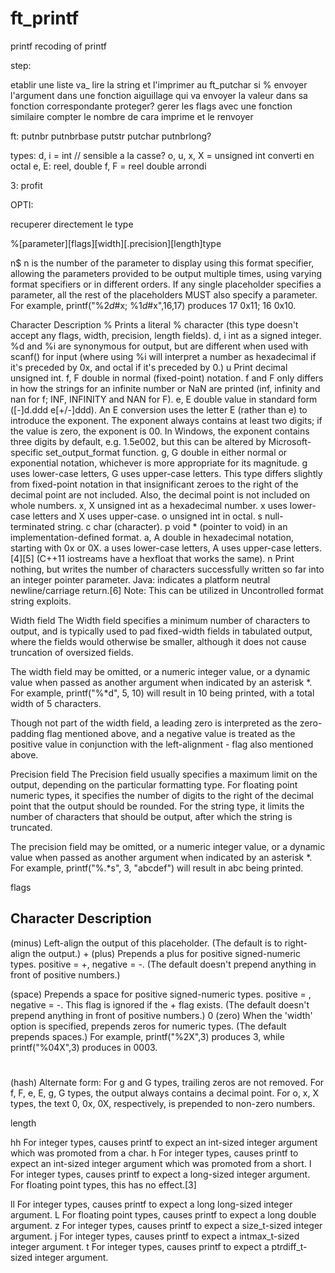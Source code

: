 # ft_printf
printf
recoding of printf

step:

etablir une liste va_
lire la string et l'imprimer au ft_putchar
si %
  envoyer l'argument dans une fonction aiguillage qui va envoyer la valeur dans sa fonction correspondante
 proteger?
 gerer les flags avec une fonction similaire
 compter le nombre de cara imprime et le renvoyer

 ft:
 putnbr
 putnbrbase
 putstr
 putchar
 putnbrlong?

 types:
 d, i  = int // sensible a la casse?
 o, u, x, X = unsigned int converti en octal
 e, E: reel, double
 f, F = reel double arrondi


 3: profit


OPTI:

recuperer directement le type

%[parameter][flags][width][.precision][length]type


n$	n is the number of the parameter to display using this format specifier, allowing the parameters provided to be output multiple times, using varying format specifiers or in different orders. If any single placeholder specifies a parameter, all the rest of the placeholders MUST also specify a parameter.
For example, printf("%2$d %2$#x; %1$d %1$#x",16,17) produces 17 0x11; 16 0x10.

Character	Description
%	Prints a literal % character (this type doesn't accept any flags, width, precision, length fields).
d, i	int as a signed integer. %d and %i are synonymous for output, but are different when used with scanf() for input (where using %i will interpret a number as hexadecimal if it's preceded by 0x, and octal if it's preceded by 0.)
u	Print decimal unsigned int.
f, F	double in normal (fixed-point) notation. f and F only differs in how the strings for an infinite number or NaN are printed (inf, infinity and nan for f; INF, INFINITY and NAN for F).
e, E	double value in standard form ([-]d.ddd e[+/-]ddd). An E conversion uses the letter E (rather than e) to introduce the exponent. The exponent always contains at least two digits; if the value is zero, the exponent is 00. In Windows, the exponent contains three digits by default, e.g. 1.5e002, but this can be altered by Microsoft-specific set_output_format function.
g, G	double in either normal or exponential notation, whichever is more appropriate for its magnitude. g uses lower-case letters, G uses upper-case letters. This type differs slightly from fixed-point notation in that insignificant zeroes to the right of the decimal point are not included. Also, the decimal point is not included on whole numbers.
x, X	unsigned int as a hexadecimal number. x uses lower-case letters and X uses upper-case.
o	unsigned int in octal.
s	null-terminated string.
c	char (character).
p	void * (pointer to void) in an implementation-defined format.
a, A	double in hexadecimal notation, starting with 0x or 0X. a uses lower-case letters, A uses upper-case letters.[4][5] (C++11 iostreams have a hexfloat that works the same).
n	Print nothing, but writes the number of characters successfully written so far into an integer pointer parameter.
Java: indicates a platform neutral newline/carriage return.[6]
Note: This can be utilized in Uncontrolled format string exploits.

Width field
The Width field specifies a minimum number of characters to output, and is typically used to pad fixed-width fields in tabulated output, where the fields would otherwise be smaller, although it does not cause truncation of oversized fields.

The width field may be omitted, or a numeric integer value, or a dynamic value when passed as another argument when indicated by an asterisk *. For example, printf("%*d", 5, 10) will result in    10 being printed, with a total width of 5 characters.

Though not part of the width field, a leading zero is interpreted as the zero-padding flag mentioned above, and a negative value is treated as the positive value in conjunction with the left-alignment - flag also mentioned above.

Precision field
The Precision field usually specifies a maximum limit on the output, depending on the particular formatting type. For floating point numeric types, it specifies the number of digits to the right of the decimal point that the output should be rounded. For the string type, it limits the number of characters that should be output, after which the string is truncated.

The precision field may be omitted, or a numeric integer value, or a dynamic value when passed as another argument when indicated by an asterisk *. For example, printf("%.*s", 3, "abcdef") will result in abc being printed.

flags

Character	Description
-
(minus)	Left-align the output of this placeholder. (The default is to right-align the output.)
+
(plus)	Prepends a plus for positive signed-numeric types. positive = +, negative = -.
(The default doesn't prepend anything in front of positive numbers.)

(space)	Prepends a space for positive signed-numeric types. positive =  , negative = -. This flag is ignored if the + flag exists.
(The default doesn't prepend anything in front of positive numbers.)
0
(zero)	When the 'width' option is specified, prepends zeros for numeric types. (The default prepends spaces.)
For example, printf("%2X",3) produces  3, while printf("%04X",3) produces in 0003.
#
(hash)	Alternate form:
For g and G types, trailing zeros are not removed.
For f, F, e, E, g, G types, the output always contains a decimal point.
For o, x, X types, the text 0, 0x, 0X, respectively, is prepended to non-zero numbers.

length

hh	For integer types, causes printf to expect an int-sized integer argument which was promoted from a char.
h	For integer types, causes printf to expect an int-sized integer argument which was promoted from a short.
l	For integer types, causes printf to expect a long-sized integer argument.
For floating point types, this has no effect.[3]

ll	For integer types, causes printf to expect a long long-sized integer argument.
L	For floating point types, causes printf to expect a long double argument.
z	For integer types, causes printf to expect a size_t-sized integer argument.
j	For integer types, causes printf to expect a intmax_t-sized integer argument.
t	For integer types, causes printf to expect a ptrdiff_t-sized integer argument.
